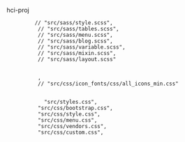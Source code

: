 hci-proj

             // "src/sass/style.scss",
              // "src/sass/tables.scss",
              // "src/sass/menu.scss",
              // "src/sass/blog.scss",
              // "src/sass/variable.scss",
              // "src/sass/mixin.scss",
              // "src/sass/layout.scss"


              ,
              // "src/css/icon_fonts/css/all_icons_min.css"


                "src/styles.css",
              "src/css/bootstrap.css",
              "src/css/style.css",
              "src/css/menu.css",
              "src/css/vendors.css",
              "src/css/custom.css",